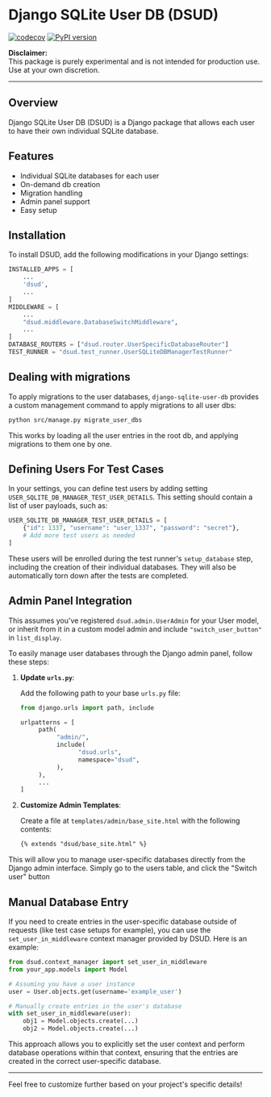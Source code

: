 # Django SQLite User DB (DSUD)
[![codecov](https://codecov.io/gh/MessyComposer/django-sqlite-user-db/graph/badge.svg?token=2ER3QRHUT0)](https://codecov.io/gh/MessyComposer/django-sqlite-user-db)
[![PyPI version](https://badge.fury.io/py/django-sqlite-user-db.svg)](https://badge.fury.io/py/django-sqlite-user-db)

**Disclaimer:**  
This package is purely experimental and is not intended for production use. Use at your own discretion.

---

## Overview

Django SQLite User DB (DSUD) is a Django package that allows each user to have their own individual SQLite database.

## Features

- Individual SQLite databases for each user
- On-demand db creation
- Migration handling
- Admin panel support
- Easy setup

## Installation

To install DSUD, add the following modifications in your Django settings:

```python
INSTALLED_APPS = [
    ...
    'dsud',
    ...
]
MIDDLEWARE = [
    ...
    "dsud.middleware.DatabaseSwitchMiddleware",
    ...
]
DATABASE_ROUTERS = ["dsud.router.UserSpecificDatabaseRouter"]
TEST_RUNNER = "dsud.test_runner.UserSQLiteDBManagerTestRunner"
```

## Dealing with migrations

To apply migrations to the user databases, `django-sqlite-user-db` provides a custom management command to apply migrations to all user dbs:

```sh
python src/manage.py migrate_user_dbs
```

This works by loading all the user entries in the root db, and applying migrations to them one by one.


## Defining Users For Test Cases

In your settings, you can define test users by adding setting `USER_SQLITE_DB_MANAGER_TEST_USER_DETAILS`. This setting should contain a list of user payloads, such as:

```python
USER_SQLITE_DB_MANAGER_TEST_USER_DETAILS = [
    {"id": 1337, "username": "user_1337", "password": "secret"},
    # Add more test users as needed
]
```

These users will be enrolled during the test runner's `setup_database` step, including the creation of their individual databases. They will also be automatically torn down after the tests are completed.


## Admin Panel Integration
This assumes you've registered `dsud.admin.UserAdmin` for your User model, or inherit from it in a custom model admin and include `"switch_user_button"` in `list_display`.

To easily manage user databases through the Django admin panel, follow these steps:

1. **Update `urls.py`**:

    Add the following path to your base `urls.py` file:

    ```python
    from django.urls import path, include

    urlpatterns = [
         path(
              "admin/",
              include(
                    "dsud.urls",
                    namespace="dsud",
              ),
         ),
         ...
    ]
    ```

2. **Customize Admin Templates**:


    Create a file at `templates/admin/base_site.html` with the following contents:

    ```html
    {% extends "dsud/base_site.html" %}
    ```

This will allow you to manage user-specific databases directly from the Django admin interface.
Simply go to the users table, and click the "Switch user" button



## Manual Database Entry

If you need to  create entries in the user-specific database outside of requests (like test case setups for example), you can use the `set_user_in_middleware` context manager provided by DSUD. Here is an example:

```python
from dsud.context_manager import set_user_in_middleware
from your_app.models import Model

# Assuming you have a user instance
user = User.objects.get(username='example_user')

# Manually create entries in the user's database
with set_user_in_middleware(user):
    obj1 = Model.objects.create(...)
    obj2 = Model.objects.create(...)

```

This approach allows you to explicitly set the user context and perform database operations within that context, ensuring that the entries are created in the correct user-specific database.

---

Feel free to customize further based on your project's specific details!